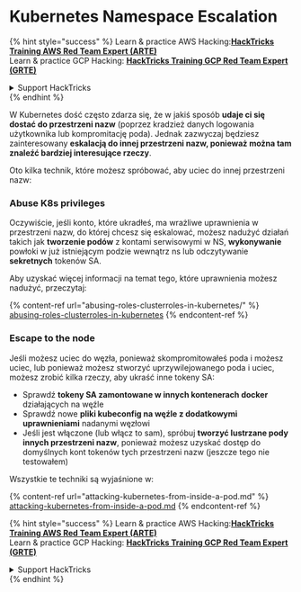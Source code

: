 # Kubernetes Namespace Escalation

{% hint style="success" %}
Learn & practice AWS Hacking:<img src="../../.gitbook/assets/image (1).png" alt="" data-size="line">[**HackTricks Training AWS Red Team Expert (ARTE)**](https://training.hacktricks.xyz/courses/arte)<img src="../../.gitbook/assets/image (1).png" alt="" data-size="line">\
Learn & practice GCP Hacking: <img src="../../.gitbook/assets/image (2).png" alt="" data-size="line">[**HackTricks Training GCP Red Team Expert (GRTE)**<img src="../../.gitbook/assets/image (2).png" alt="" data-size="line">](https://training.hacktricks.xyz/courses/grte)

<details>

<summary>Support HackTricks</summary>

* Check the [**subscription plans**](https://github.com/sponsors/carlospolop)!
* **Join the** 💬 [**Discord group**](https://discord.gg/hRep4RUj7f) or the [**telegram group**](https://t.me/peass) or **follow** us on **Twitter** 🐦 [**@hacktricks\_live**](https://twitter.com/hacktricks\_live)**.**
* **Share hacking tricks by submitting PRs to the** [**HackTricks**](https://github.com/carlospolop/hacktricks) and [**HackTricks Cloud**](https://github.com/carlospolop/hacktricks-cloud) github repos.

</details>
{% endhint %}

W Kubernetes dość często zdarza się, że w jakiś sposób **udaje ci się dostać do przestrzeni nazw** (poprzez kradzież danych logowania użytkownika lub kompromitację poda). Jednak zazwyczaj będziesz zainteresowany **eskalacją do innej przestrzeni nazw, ponieważ można tam znaleźć bardziej interesujące rzeczy**.

Oto kilka technik, które możesz spróbować, aby uciec do innej przestrzeni nazw:

### Abuse K8s privileges

Oczywiście, jeśli konto, które ukradłeś, ma wrażliwe uprawnienia w przestrzeni nazw, do której chcesz się eskalować, możesz nadużyć działań takich jak **tworzenie podów** z kontami serwisowymi w NS, **wykonywanie** powłoki w już istniejącym podzie wewnątrz ns lub odczytywanie **sekretnych** tokenów SA.

Aby uzyskać więcej informacji na temat tego, które uprawnienia możesz nadużyć, przeczytaj:

{% content-ref url="abusing-roles-clusterroles-in-kubernetes/" %}
[abusing-roles-clusterroles-in-kubernetes](abusing-roles-clusterroles-in-kubernetes/)
{% endcontent-ref %}

### Escape to the node

Jeśli możesz uciec do węzła, ponieważ skompromitowałeś poda i możesz uciec, lub ponieważ możesz stworzyć uprzywilejowanego poda i uciec, możesz zrobić kilka rzeczy, aby ukraść inne tokeny SA:

* Sprawdź **tokeny SA zamontowane w innych kontenerach docker** działających na węźle
* Sprawdź nowe **pliki kubeconfig na węźle z dodatkowymi uprawnieniami** nadanymi węzłowi
* Jeśli jest włączone (lub włącz to sam), spróbuj **tworzyć lustrzane pody innych przestrzeni nazw**, ponieważ możesz uzyskać dostęp do domyślnych kont tokenów tych przestrzeni nazw (jeszcze tego nie testowałem)

Wszystkie te techniki są wyjaśnione w:

{% content-ref url="attacking-kubernetes-from-inside-a-pod.md" %}
[attacking-kubernetes-from-inside-a-pod.md](attacking-kubernetes-from-inside-a-pod.md)
{% endcontent-ref %}

{% hint style="success" %}
Learn & practice AWS Hacking:<img src="../../.gitbook/assets/image (1).png" alt="" data-size="line">[**HackTricks Training AWS Red Team Expert (ARTE)**](https://training.hacktricks.xyz/courses/arte)<img src="../../.gitbook/assets/image (1).png" alt="" data-size="line">\
Learn & practice GCP Hacking: <img src="../../.gitbook/assets/image (2).png" alt="" data-size="line">[**HackTricks Training GCP Red Team Expert (GRTE)**<img src="../../.gitbook/assets/image (2).png" alt="" data-size="line">](https://training.hacktricks.xyz/courses/grte)

<details>

<summary>Support HackTricks</summary>

* Check the [**subscription plans**](https://github.com/sponsors/carlospolop)!
* **Join the** 💬 [**Discord group**](https://discord.gg/hRep4RUj7f) or the [**telegram group**](https://t.me/peass) or **follow** us on **Twitter** 🐦 [**@hacktricks\_live**](https://twitter.com/hacktricks\_live)**.**
* **Share hacking tricks by submitting PRs to the** [**HackTricks**](https://github.com/carlospolop/hacktricks) and [**HackTricks Cloud**](https://github.com/carlospolop/hacktricks-cloud) github repos.

</details>
{% endhint %}
